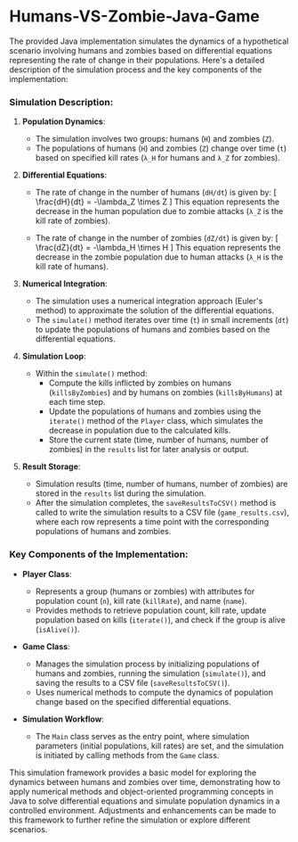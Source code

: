 # Humans-VS-Zombie-Java-Game
The provided Java implementation simulates the dynamics of a hypothetical scenario involving humans and zombies based on differential equations representing the rate of change in their populations. Here's a detailed description of the simulation process and the key components of the implementation:

### Simulation Description:

1. **Population Dynamics**:
   - The simulation involves two groups: humans (`H`) and zombies (`Z`).
   - The populations of humans (`H`) and zombies (`Z`) change over time (`t`) based on specified kill rates (`λ_H` for humans and `λ_Z` for zombies).

2. **Differential Equations**:
   - The rate of change in the number of humans (`dH/dt`) is given by:
     \[ \frac{dH}{dt} = -\lambda_Z \times Z \]
     This equation represents the decrease in the human population due to zombie attacks (`λ_Z` is the kill rate of zombies).
   
   - The rate of change in the number of zombies (`dZ/dt`) is given by:
     \[ \frac{dZ}{dt} = -\lambda_H \times H \]
     This equation represents the decrease in the zombie population due to human attacks (`λ_H` is the kill rate of humans).

3. **Numerical Integration**:
   - The simulation uses a numerical integration approach (Euler's method) to approximate the solution of the differential equations.
   - The `simulate()` method iterates over time (`t`) in small increments (`dt`) to update the populations of humans and zombies based on the differential equations.

4. **Simulation Loop**:
   - Within the `simulate()` method:
     - Compute the kills inflicted by zombies on humans (`killsByZombies`) and by humans on zombies (`killsByHumans`) at each time step.
     - Update the populations of humans and zombies using the `iterate()` method of the `Player` class, which simulates the decrease in population due to the calculated kills.
     - Store the current state (time, number of humans, number of zombies) in the `results` list for later analysis or output.

5. **Result Storage**:
   - Simulation results (time, number of humans, number of zombies) are stored in the `results` list during the simulation.
   - After the simulation completes, the `saveResultsToCSV()` method is called to write the simulation results to a CSV file (`game_results.csv`), where each row represents a time point with the corresponding populations of humans and zombies.

### Key Components of the Implementation:

- **Player Class**:
  - Represents a group (humans or zombies) with attributes for population count (`n`), kill rate (`killRate`), and name (`name`).
  - Provides methods to retrieve population count, kill rate, update population based on kills (`iterate()`), and check if the group is alive (`isAlive()`).

- **Game Class**:
  - Manages the simulation process by initializing populations of humans and zombies, running the simulation (`simulate()`), and saving the results to a CSV file (`saveResultsToCSV()`).
  - Uses numerical methods to compute the dynamics of population change based on the specified differential equations.

- **Simulation Workflow**:
  - The `Main` class serves as the entry point, where simulation parameters (initial populations, kill rates) are set, and the simulation is initiated by calling methods from the `Game` class.

This simulation framework provides a basic model for exploring the dynamics between humans and zombies over time, demonstrating how to apply numerical methods and object-oriented programming concepts in Java to solve differential equations and simulate population dynamics in a controlled environment. Adjustments and enhancements can be made to this framework to further refine the simulation or explore different scenarios.

